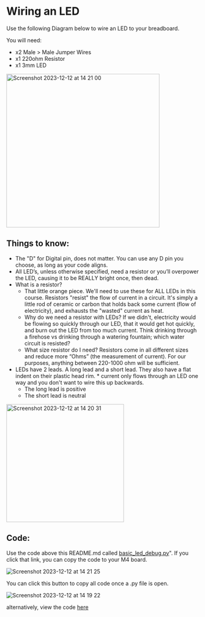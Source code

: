 # Wiring an LED

Use the following Diagram below to wire an LED to your breadboard. 

You will need: 
* x2 Male > Male Jumper Wires
* x1 220ohm Resistor
* x1 3mm LED
  
<img width="400" alt="Screenshot 2023-12-12 at 14 21 00" src="https://github.com/MrPrattASH/Robotics-II-Circuit-Python/assets/101632496/00036102-5310-45fb-95d9-a564b58325b1">

## Things to know:

* The "D" for Digital pin, does not matter. You can use any D pin you choose, as long as your code aligns. 
* All LED’s, unless otherwise specified, need a resistor or you’ll overpower the LED, causing it to be REALLY bright once, then dead. 
* What is a resistor? 
    * That little orange piece. We'll need to use these for ALL LEDs in this course. Resistors "resist" the flow of current in a circuit. It's simply a little rod of ceramic or carbon that holds back some current (flow of electricity), and exhausts the "wasted" current as heat. 
    * Why do we need a resistor with LEDs? If we didn't, electricity would be flowing so quickly through our LED, that it would get hot quickly, and burn out the LED from too much current. Think drinking through a firehose vs drinking through a watering fountain; which water circuit is resisted?
    * What size resistor do I need? Resistors come in all different sizes and reduce more “Ohms” (the measurement of current). For our purposes, anything between 220-1000 ohm will be sufficient. 
* LEDs have 2 leads. A long lead and a short lead. They also have a flat indent on their plastic head rim. * current only flows through an LED one way and you don't want to wire this up backwards.
    * The long lead is positive
    * The short lead is neutral

<img width="307" alt="Screenshot 2023-12-12 at 14 20 31" src="https://github.com/MrPrattASH/Robotics-II-Circuit-Python/assets/101632496/fa479601-906b-4586-9a72-bdf9ecbf2272">


## Code:
Use the code above this README.md called [basic_led_debug.py](basic_led_debug.py)". If you click that link, you can copy the code to your M4 board. 

![Screenshot 2023-12-12 at 14 21 25](https://github.com/MrPrattASH/Robotics-II-Circuit-Python/assets/101632496/2f71c790-ae46-434a-9891-fca0e7a25883)



You can click this button to copy all code once a .py file is open. 

![Screenshot 2023-12-12 at 14 19 22](https://github.com/MrPrattASH/Robotics-II-Circuit-Python/assets/101632496/a96d7b88-331a-4780-9de5-3fb510c90558)

alternatively, view the code [here](basic_led_debug.py)